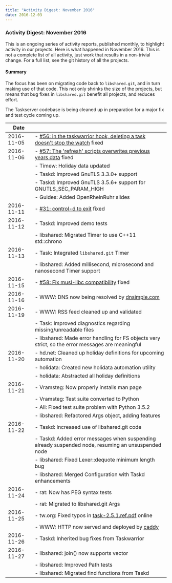 ```yaml
---
title: "Activity Digest: November 2016"
date: 2016-12-03
---
```


### Activity Digest: November 2016 

This is an ongoing series of activity reports, published monthly, to highlight activity in our projects.
Here is what happened in November 2016. This is not a complete list of all activity, just work that results in a non-trivial change.
For a full list, see the git history of all the projects.

#### Summary

The focus has been on migrating code back to `libshared.git`, and in turn making use of that code.
This not only shrinks the size of the projects, but means that bug fixes in `libshared.git` benefit all projects, and reduces effort.

The Taskserver codebase is being cleaned up in preparation for a major fix and test cycle coming up.

| Date       |                                                                                                                                               |
|------------|-----------------------------------------------------------------------------------------------------------------------------------------------|
| 2016-11-05 | - [#56: in the taskwarrior hook, deleting a task doesn't stop the watch](https://github.com/GothenburgBitFactory/timewarrior/issues/56) fixed |
| 2016-11-06 | - [#57: The 'refresh' scripts overwrites previous years data](https://github.com/GothenburgBitFactory/timewarrior/issues/57) fixed            |
|            | - Timew: Holiday data updated                                                                                                                 |
|            | - Taskd: Improved GnuTLS 3.3.0+ support                                                                                                       |
|            | - Taskd: Improved GnuTLS 3.5.6+ support for GNUTLS_SEC_PARAM_HIGH                                                                             |
|            | - Guides: Added OpenRheinRuhr slides                                                                                                          |
| 2016-11-11 | - [#31: control-d to exit](https://github.com/GothenburgBitFactory/taskshell/issues/31) fixed                                                 |
| 2016-11-12 | - Taskd: Improved demo tests                                                                                                                  |
|            | - libshared: Migrated Timer to use C++11 std::chrono                                                                                          |
| 2016-11-13 | - Task: Integrated `libshared.git` Timer                                                                                                      |
|            | - libshared: Added millisecond, microsecond and nanosecond Timer support                                                                      |
| 2016-11-15 | - [#58: Fix musl-libc compatibility](https://github.com/GothenburgBitFactory/timewarrior/issues/58) fixed                                     |
| 2016-11-16 | - WWW: DNS now being resolved by [dnsimple.com](https://dnsimple.com/resolving/taskwarrior)                                                   |
| 2016-11-19 | - WWW: RSS feed cleaned up and validated                                                                                                      |
|            | - Task: Improved diagnostics regarding missing/unreadable files                                                                               |
|            | - libshared: Made error handling for FS objects very strict, so the error messages are meaningful                                             |
| 2016-11-20 | - hd.net: Cleaned up holiday definitions for upcoming automation                                                                              |
|            | - holidata: Created new holidata automation utility                                                                                           |
|            | - holidata: Abstracted all holiday definitions                                                                                                |
| 2016-11-21 | - Vramsteg: Now properly installs man page                                                                                                    |
|            | - Vramsteg: Test suite converted to Python                                                                                                    |
|            | - All: Fixed test suite problem with Python 3.5.2                                                                                             |
|            | - libshared: Refactored Args object, adding features                                                                                          |
| 2016-11-22 | - Taskd: Increased use of libshared.git code                                                                                                  |
|            | - Taskd: Added error messages when suspending already suspended node, resuming an unsuspended node                                            |
|            | - libshared: Fixed Lexer::dequote minimum length bug                                                                                          |
|            | - libshared: Merged Configuration with Taskd enhancements                                                                                     |
| 2016-11-24 | - rat: Now has PEG syntax tests                                                                                                               |
|            | - rat: Migrated to libshared.git Args                                                                                                         |
| 2016-11-25 | - tw.org: Fixed typos in [task-2.5.1.ref.pdf](../../download/task-2.5.1.ref.pdf) online                                                       |
|            | - WWW: HTTP now served and deployed by [caddy](https://caddyserver.com)                                                                       |
| 2016-11-26 | - Taskd: Inherited bug fixes from Taskwarrior                                                                                                 |
| 2016-11-27 | - libshared: join() now supports vector<int>                                                                                                  |
|            | - libshared: Improved Path tests                                                                                                              |
|            | - libshared: Migrated find functions from Taskd                                                                                               |
